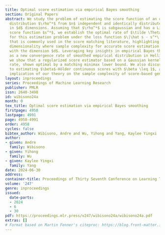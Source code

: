 ```yaml
---
title: Optimal score estimation via empirical Bayes smoothing
section: Original Papers
abstract: We study the problem of estimating the score function of an unknown probability
  distribution $\rho^*$ from $n$ independent and identically distributed observations
  in $d$ dimensions. Assuming that $\rho^*$ is subgaussian and has a Lipschitz-continuous
  score function $s^*$, we establish the optimal rate of $\tilde \Theta(n^{-\frac{2}{d+4}})$
  for this estimation problem under the loss function $\|\hat s - s^*\|^2_{L^2(\rho^*)}$
  that is commonly used in the score matching literature, highlighting the curse of
  dimensionality where sample complexity for accurate score estimation grows exponentially
  with the dimension $d$. Leveraging key insights in empirical Bayes theory as well
  as a new convergence rate of smoothed empirical distribution in Hellinger distance,
  we show that a regularized score estimator based on a Gaussian kernel attains this
  rate, shown optimal by a matching minimax lower bound. We also discuss extensions
  to estimating $\beta$-Hölder continuous scores with $\beta \leq 1$, as well as the
  implication of our theory on the sample complexity of score-based generative models.
layout: inproceedings
series: Proceedings of Machine Learning Research
publisher: PMLR
issn: 2640-3498
id: wibisono24a
month: 0
tex_title: Optimal score estimation via empirical Bayes smoothing
firstpage: 4958
lastpage: 4991
page: 4958-4991
order: 4958
cycles: false
bibtex_author: Wibisono, Andre and Wu, Yihong and Yang, Kaylee Yingxi
author:
- given: Andre
  family: Wibisono
- given: Yihong
  family: Wu
- given: Kaylee Yingxi
  family: Yang
date: 2024-06-30
address:
container-title: Proceedings of Thirty Seventh Conference on Learning Theory
volume: '247'
genre: inproceedings
issued:
  date-parts:
  - 2024
  - 6
  - 30
pdf: https://proceedings.mlr.press/v247/wibisono24a/wibisono24a.pdf
extras: []
# Format based on Martin Fenner's citeproc: https://blog.front-matter.io/posts/citeproc-yaml-for-bibliographies/
---
```

